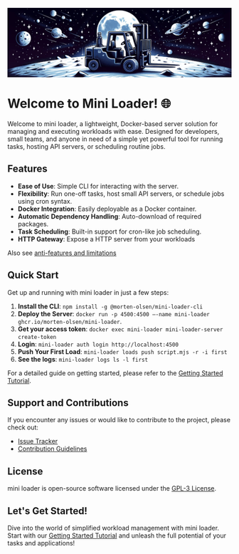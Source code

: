 

![banner](./assets/banner.png)

# Welcome to Mini Loader! 🌐

Welcome to mini loader, a lightweight, Docker-based server solution for managing and executing workloads with ease. Designed for developers, small teams, and anyone in need of a simple yet powerful tool for running tasks, hosting API servers, or scheduling routine jobs.

## Features

- **Ease of Use**: Simple CLI for interacting with the server.
- **Flexibility**: Run one-off tasks, host small API servers, or schedule jobs using cron syntax.
- **Docker Integration**: Easily deployable as a Docker container.
- **Automatic Dependency Handling**: Auto-download of required packages.
- **Task Scheduling**: Built-in support for cron-like job scheduling.
- **HTTP Gateway**: Expose a HTTP server from your workloads

Also see [anti-features and limitations](./docs/anti-features.md)

## Quick Start

Get up and running with mini loader in just a few steps:

1. **Install the CLI**: `npm install -g @morten-olsen/mini-loader-cli`
2. **Deploy the Server**:  `docker run -p 4500:4500 —-name mini-loader ghcr.io/morten-olsen/mini-loader`.
3. **Get your access token**: `docker exec mini-loader mini-loader-server create-token`
4. **Login**: `mini-loader auth login http://localhost:4500`
5. **Push Your First Load**: `mini-loader loads push script.mjs -r -i first`
6. **See the logs**: `mini-loader logs ls -l first`

For a detailed guide on getting started, please refer to the [Getting Started Tutorial](./docs/getting-started.md).

## Support and Contributions

If you encounter any issues or would like to contribute to the project, please check out:

- [Issue Tracker](https://github.com/morten-olsen/mini-loader/issues)
- [Contribution Guidelines](./CONTRIBUTING.md)

## License

mini loader is open-source software licensed under the [GPL-3 License](./LICENSE).

## Let's Get Started!

Dive into the world of simplified workload management with mini loader. Start with our [Getting Started Tutorial](./docs/getting-started.md) and unleash the full potential of your tasks and applications!
